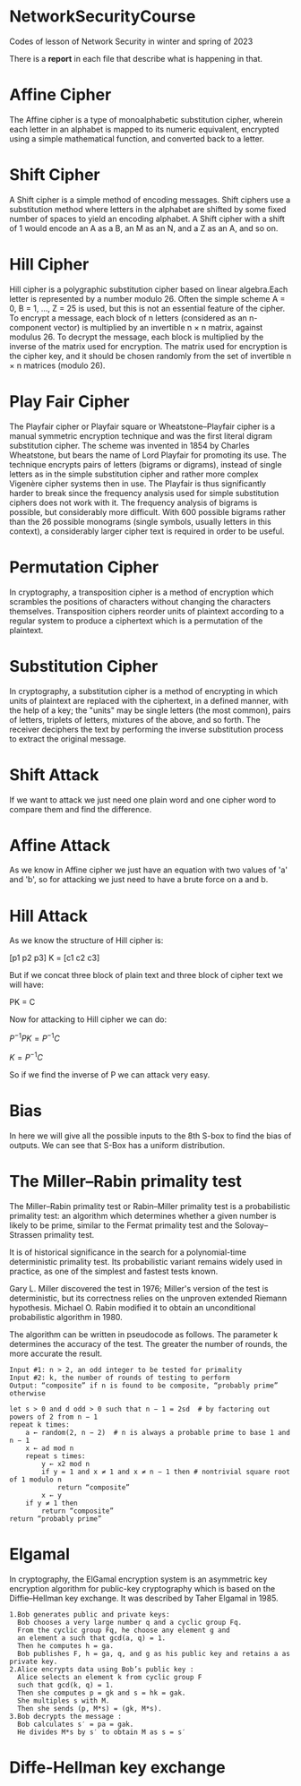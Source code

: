 # NetworkSecurityCourse
Codes of lesson of Network Security in winter and spring of 2023 

There is a __report__ in each file that describe what is happening in that. 

# Affine Cipher
The Affine cipher is a type of monoalphabetic substitution cipher, wherein each letter in an alphabet is mapped to its numeric equivalent, encrypted using a simple mathematical function, and converted back to a letter.

# Shift Cipher
A Shift cipher is a simple method of encoding messages. Shift ciphers use a substitution method where letters in the alphabet are shifted by some fixed number of spaces to yield an encoding alphabet. A Shift cipher with a shift of 1 would encode an A as a B, an M as an N, and a Z as an A, and so on.

# Hill Cipher
Hill cipher is a polygraphic substitution cipher based on linear algebra.Each letter is represented by a number modulo 26. Often the simple scheme A = 0, B = 1, …, Z = 25 is used, but this is not an essential feature of the cipher. To encrypt a message, each block of n letters (considered as an n-component vector) is multiplied by an invertible n × n matrix, against modulus 26. To decrypt the message, each block is multiplied by the inverse of the matrix used for encryption.
The matrix used for encryption is the cipher key, and it should be chosen randomly from the set of invertible n × n matrices (modulo 26).

# Play Fair Cipher
The Playfair cipher or Playfair square or Wheatstone–Playfair cipher is a manual symmetric encryption technique and was the first literal digram substitution cipher. The scheme was invented in 1854 by Charles Wheatstone, but bears the name of Lord Playfair for promoting its use.
The technique encrypts pairs of letters (bigrams or digrams), instead of single letters as in the simple substitution cipher and rather more complex Vigenère cipher systems then in use. The Playfair is thus significantly harder to break since the frequency analysis used for simple substitution ciphers does not work with it. The frequency analysis of bigrams is possible, but considerably more difficult. With 600 possible bigrams rather than the 26 possible monograms (single symbols, usually letters in this context), a considerably larger cipher text is required in order to be useful.

# Permutation Cipher
In cryptography, a transposition cipher is a method of encryption which scrambles the positions of characters without changing the characters themselves. Transposition ciphers reorder units of plaintext according to a regular system to produce a ciphertext which is a permutation of the plaintext.

# Substitution Cipher
In cryptography, a substitution cipher is a method of encrypting in which units of plaintext are replaced with the ciphertext, in a defined manner, with the help of a key; the "units" may be single letters (the most common), pairs of letters, triplets of letters, mixtures of the above, and so forth. The receiver deciphers the text by performing the inverse substitution process to extract the original message. 

# Shift Attack
If we want to attack we just need one plain word and one cipher word to compare them and find the difference.

# Affine Attack
As we know in Affine cipher we just have an equation with two values of 'a' and 'b', so for attacking we just need to have a brute force on a and b.

# Hill Attack
As we know the structure of Hill cipher is:

[p1 p2 p3] K = [c1 c2 c3]
 
But if we concat three block of plain text and three block of cipher text we will have:

PK = C

Now for attacking to Hill cipher we can do:

$P^{-1} P K = P^{-1} C$

$K = P^{-1} C$

So if we find the inverse of P we can attack very easy.

# Bias
In here we will give all the possible inputs to the 8th S-box to find the bias of outputs. We can see that S-Box has a uniform distribution.

# The Miller–Rabin primality test
The Miller–Rabin primality test or Rabin–Miller primality test is a probabilistic primality test: an algorithm which determines whether a given number is likely to be prime, similar to the Fermat primality test and the Solovay–Strassen primality test.

It is of historical significance in the search for a polynomial-time deterministic primality test. Its probabilistic variant remains widely used in practice, as one of the simplest and fastest tests known.

Gary L. Miller discovered the test in 1976; Miller's version of the test is deterministic, but its correctness relies on the unproven extended Riemann hypothesis. Michael O. Rabin modified it to obtain an unconditional probabilistic algorithm in 1980. 

The algorithm can be written in pseudocode as follows. The parameter k determines the accuracy of the test. The greater the number of rounds, the more accurate the result.

    Input #1: n > 2, an odd integer to be tested for primality
    Input #2: k, the number of rounds of testing to perform
    Output: “composite” if n is found to be composite, “probably prime” otherwise

    let s > 0 and d odd > 0 such that n − 1 = 2sd  # by factoring out powers of 2 from n − 1
    repeat k times:
        a ← random(2, n − 2)  # n is always a probable prime to base 1 and n − 1
        x ← ad mod n
        repeat s times:
            y ← x2 mod n
            if y = 1 and x ≠ 1 and x ≠ n − 1 then # nontrivial square root of 1 modulo n
                return “composite”
            x ← y
        if y ≠ 1 then
            return “composite”
    return “probably prime”

# Elgamal
In cryptography, the ElGamal encryption system is an asymmetric key encryption algorithm for public-key cryptography which is based on the Diffie–Hellman key exchange. It was described by Taher Elgamal in 1985.
     
    1.Bob generates public and private keys: 
      Bob chooses a very large number q and a cyclic group Fq.
      From the cyclic group Fq, he choose any element g and
      an element a such that gcd(a, q) = 1.
      Then he computes h = ga.
      Bob publishes F, h = ga, q, and g as his public key and retains a as private key.
    2.Alice encrypts data using Bob’s public key : 
      Alice selects an element k from cyclic group F 
      such that gcd(k, q) = 1.
      Then she computes p = gk and s = hk = gak.
      She multiples s with M.
      Then she sends (p, M*s) = (gk, M*s).
    3.Bob decrypts the message : 
      Bob calculates s′ = pa = gak.
      He divides M*s by s′ to obtain M as s = s′

# Diffe-Hellman key exchange
